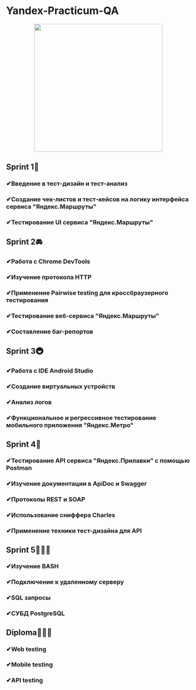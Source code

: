 # Yandex-Practicum-QA
<p align="center">
  <img width="350" height="350" src="https://github.com/user-attachments/assets/6f44d4ce-1dbd-4a6a-8a2c-758dfd51a52b">
</p>

## Sprint 1🚖
### ✔Введение в тест-дизайн и тест-анализ
### ✔Создание чек-листов и тест-кейсов на логику интерфейса сервиса "Яндекс.Маршруты" 
### ✔Тестирование UI сервиса "Яндекс.Маршруты"

## Sprint 2🚘
### ✔Работа с Chrome DevTools
### ✔Изучение протокола HTTP 
### ✔Применение Pairwise testing для кроссбраузерного тестирования 
### ✔Тестирование веб-сервиса "Яндекс.Маршруты"
### ✔Составление баг-репортов 

## Sprint 3🚇
### ✔Работа с IDE Android Studio
### ✔Создание виртуальных устройств
### ✔Анализ логов 
### ✔Функциональное и регрессивное тестирование мобильного приложения "Яндекс.Метро" 

## Sprint 4🏪
### ✔Тестирование API сервиса "Яндекс.Прилавки" с помощью Postman 
### ✔Изучение документации в ApiDoc и Swagger
### ✔Протоколы REST и SOAP
### ✔Использование сниффера Charles
### ✔Применение техники тест-дизайна для API

## Sprint 5👩🏼‍💻
### ✔Изучение BASH 
### ✔Подключение к удаленному серверу
### ✔SQL запросы
### ✔СУБД PostgreSQL

## Diploma👩🏼‍🎓
### ✔Web testing
### ✔Mobile testing
### ✔API testing









